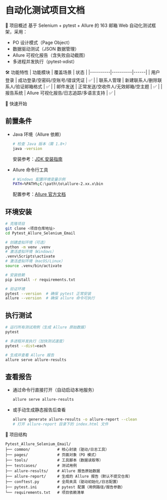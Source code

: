 # 自动化测试项目文档

📌 项目概述
基于 Selenium + pytest + Allure 的 163 邮箱 Web 自动化测试框架，采用：

- PO 设计模式（Page Object）
- 数据驱动测试（JSON 数据管理）
- Allure 可视化报告（含失败自动截图）
- 多进程并发执行（pytest-xdist）

🛠️ 功能特性
| 功能模块 | 覆盖场景 | 状态 |
|----------|----------|------|
| 用户登录 | 成功登录/空密码/空账号/错误凭证 | ✅ |
| 联系人管理 | 新建联系人/删除联系人/验证邮箱格式 | ✅ |
| 邮件发送 | 正常发送/空收件人/无效邮箱/空主题 | ✅ |
| 报告系统 | Allure 可视化报告/日志追踪/多语言支持 | ✅ |

🚀 快速开始
## 前置条件
- Java 环境（Allure 依赖）
  ```bash
  # 检查 Java 版本（需 1.8+）
  java -version
  ```
  安装参考：[JDK 安装指南](https://www.oracle.com/java/technologies/downloads/)

- Allure 命令行工具
  ```bash
  # Windows 配置环境变量示例
  PATH=%PATH%;C:\path\to\allure-2.xx.x\bin
  ```
  配置参考：[Allure 官方文档](https://docs.qameta.io/allure/#_installing_a_commandline)

## 环境安装
```bash
# 克隆项目
git clone <项目仓库地址>
cd Pytest_Allure_Selenium_Email

# 创建虚拟环境（可选）
python -m venv .venv
# 激活虚拟环境（Windows）
.venv\Scripts\activate
# 激活虚拟环境（macOS/Linux）
source .venv/bin/activate

# 安装依赖
pip install -r requirements.txt

# 验证环境
pytest --version  # 确保 pytest 正常安装
allure --version  # 确保 allure 命令可执行
```

## 执行测试
```bash
# 运行所有测试用例（生成 Allure 原始数据）
pytest

# 多进程并发执行（加快测试速度）
pytest --dist=each

# 生成并查看 Allure 报告
allure serve allure-results
```

## 查看报告
- 通过命令行直接打开（自动启动本地服务）
  ```bash
  allure serve allure-results
  ```
- 或手动生成静态报告后查看
  ```bash
  allure generate allure-results -o allure-report --clean
  # 打开 allure-report 目录下的 index.html 文件
  ```

📂 项目结构
```
Pytest_Allure_Selenium_Email/
├── common/            # 核心封装（驱动/日志工具）
├── pages/             # 页面对象（PO 模式）
├── tools/             # 工具脚本（数据读取等）
├── testcases/         # 测试用例
├── allure-results/    # Allure 报告原始数据
├── allure-report/     # 生成的 Allure 报告（默认不提交仓库）
├── conftest.py        # 全局夹具（驱动初始化/日志配置）
├── pytest.ini         # pytest 配置（用例路径/报告参数）
└── requirements.txt   # 项目依赖清单
```